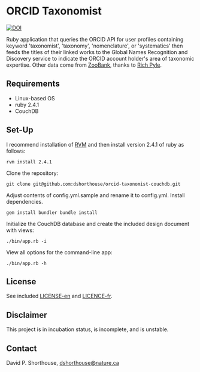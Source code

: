 ORCID Taxonomist
===============================================

[![DOI](https://zenodo.org/badge/126773540.svg)](https://zenodo.org/badge/latestdoi/126773540)

Ruby application that queries the ORCID API for user profiles containing keyword 'taxonomist', 'taxonomy', 'nomenclature', or 'systematics' then feeds the titles of their linked works to the Global Names Recognition and Discovery service to indicate the ORCID account holder's area of taxonomic expertise. Other data come from [ZooBank](http://zoobank.org/), thanks to [Rich Pyle](https://github.com/deepreef).

Requirements
------------
- Linux-based OS
- ruby 2.4.1
- CouchDB

Set-Up
------

I recommend installation of [RVM](https://rvm.io/) and then install version 2.4.1 of ruby as follows:

`rvm install 2.4.1`

Clone the repository:

`git clone git@github.com:dshorthouse/orcid-taxonomist-couchdb.git`

Adjust contents of config.yml.sample and rename it to config.yml. Install dependencies.

``gem install bundler
bundle install``

Initialize the CouchDB database and create the included design document with views:

`./bin/app.rb -i`

View all options for the command-line app:

`./bin/app.rb -h`

License
-------
See included [LICENSE-en](LICENSE-en) and [LICENCE-fr](LICENCE-fr).

Disclaimer
----------
This project is in incubation status, is incomplete, and is unstable.

Contact
-------
David P. Shorthouse, <dshorthouse@nature.ca>